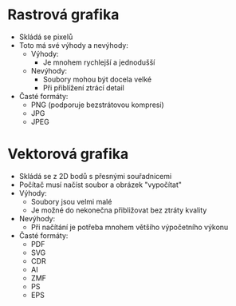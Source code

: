 # Rastrová grafika
 - Skládá se pixelů
 - Toto má své výhody a nevýhody:
   - Výhody:
     - Je mnohem rychlejší a jednodušší
   - Nevýhody:
     - Soubory mohou být docela velké
     - Při přiblížení ztrácí detail
 - Časté formáty:
   - PNG (podporuje bezstrátovou kompresi)
   - JPG
   - JPEG

# Vektorová grafika
 - Skládá se z 2D bodů s přesnými souřadnicemi
 - Počítač musí načíst soubor a obrázek "vypočítat"
 - Výhody:
   - Soubory jsou velmi malé
   - Je možné do nekonečna přibližovat bez ztráty kvality
 - Nevýhody:
   - Při načítání je potřeba mnohem většího výpočetního výkonu
 - Časté formáty:
   - PDF
   - SVG
   - CDR
   - AI
   - ZMF
   - PS
   - EPS
